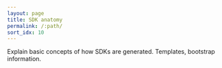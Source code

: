 ```yaml
---
layout: page
title: SDK anatomy
permalink: /:path/
sort_idx: 10
---
```

Explain basic concepts of how SDKs are generated. Templates, bootstrap information.
